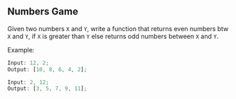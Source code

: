 ## Numbers Game

Given two numbers `X` and `Y`, write a function that returns even numbers btw `X` and `Y`, if `X` is greater than `Y` else returns odd numbers between `X` and `Y`.

Example:

```js
Input: 12, 2;
Output: [10, 8, 6, 4, 2];

Input: 2, 12;
Output: [3, 5, 7, 9, 11];
```
